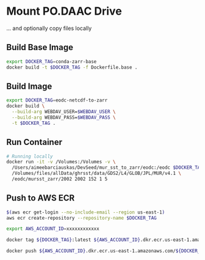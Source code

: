 # Mount PO.DAAC Drive

... and optionally copy files locally

## Build Base Image

```bash
export DOCKER_TAG=conda-zarr-base
docker build -t $DOCKER_TAG -f Dockerfile.base .
```

## Build Image

```bash
export DOCKER_TAG=eodc-netcdf-to-zarr
docker build \
  --build-arg WEBDAV_USER=$WEBDAV_USER \
  --build-arg WEBDAV_PASS=$WEBDAV_PASS \
  -t $DOCKER_TAG .
```

## Run Container
```bash
# Running locally
docker run -it -v /Volumes:/Volumes -v \
  /Users/aimeebarciauskas/DevSeed/mur_sst_to_zarr/eodc:/eodc $DOCKER_TAG \
  /Volumes/files/allData/ghrsst/data/GDS2/L4/GLOB/JPL/MUR/v4.1 \
  /eodc/mursst_zarr/2002 2002 152 1 5
```

## Push to AWS ECR

```bash
$(aws ecr get-login --no-include-email --region us-east-1)
aws ecr create-repository --repository-name $DOCKER_TAG

export AWS_ACCOUNT_ID=xxxxxxxxxxxx

docker tag ${DOCKER_TAG}:latest ${AWS_ACCOUNT_ID}.dkr.ecr.us-east-1.amazonaws.com/${DOCKER_TAG}:latest

docker push ${AWS_ACCOUNT_ID}.dkr.ecr.us-east-1.amazonaws.com/${DOCKER_TAG}:latest
```


